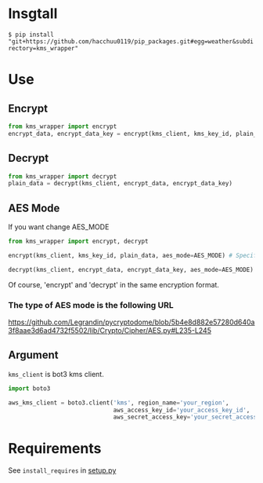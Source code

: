 # Insgtall
`$ pip install "git+https://github.com/hacchuu0119/pip_packages.git#egg=weather&subdirectory=kms_wrapper"`

# Use

## Encrypt

```python
from kms_wrapper import encrypt
encrypt_data, encrypt_data_key = encrypt(kms_client, kms_key_id, plain_data)
```

## Decrypt
```python
from kms_wrapper import decrypt
plain_data = decrypt(kms_client, encrypt_data, encrypt_data_key)
```

## AES Mode
If you want change AES_MODE

```python
from kms_wrapper import encrypt, decrypt

encrypt(kms_client, kms_key_id, plain_data, aes_mode=AES_MODE) # Specify 'aes_mode'

decrypt(kms_client, encrypt_data, encrypt_data_key, aes_mode=AES_MODE) # Specify 'aes_mode'
```

Of course, 'encrypt' and 'decrypt' in the same encryption format.

### The type of AES mode is the following URL
https://github.com/Legrandin/pycryptodome/blob/5b4e8d882e57280d640a3f8aae3d6ad4732f5502/lib/Crypto/Cipher/AES.py#L235-L245

## Argument
`kms_client` is bot3 kms client.
```python
import boto3

aws_kms_client = boto3.client('kms', region_name='your_region',
                              aws_access_key_id='your_access_key_id',
                              aws_secret_access_key='your_secret_access_key')
``` 

# Requirements
See `install_requires` in [setup.py](./setup.py) 
